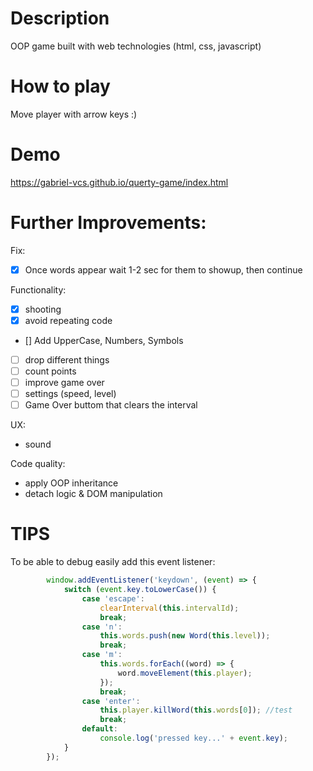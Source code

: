 # Description

OOP game built with web technologies (html, css, javascript)

# How to play

Move player with arrow keys :)

# Demo

https://gabriel-vcs.github.io/querty-game/index.html

# Further Improvements:

Fix:
-   [x] Once words appear wait 1-2 sec for them to showup, then continue

Functionality:
-   [x] shooting
-   [x] avoid repeating code
-   [] Add UpperCase, Numbers, Symbols
-   [ ] drop different things
-   [ ] count points
-   [ ] improve game over
-   [ ] settings (speed, level)
-   [ ] Game Over buttom that clears the interval

UX:
-   sound

Code quality:
-   apply OOP inheritance
-   detach logic & DOM manipulation


# TIPS

To  be able to debug easily add this event listener:
```javascript
        window.addEventListener('keydown', (event) => {
            switch (event.key.toLowerCase()) {
                case 'escape':
                    clearInterval(this.intervalId);
                    break;
                case 'n':
                    this.words.push(new Word(this.level));
                    break;
                case 'm':
                    this.words.forEach((word) => {
                        word.moveElement(this.player);
                    });
                    break;
                case 'enter':
                    this.player.killWord(this.words[0]); //test
                    break;
                default:
                    console.log('pressed key...' + event.key);
            }
        });
```